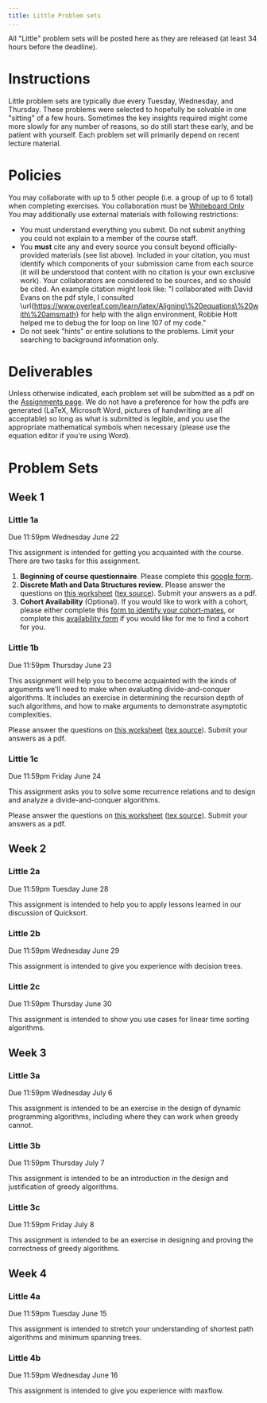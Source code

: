 ```yaml
---
title: Little Problem sets
...
```


All "Little" problem sets will be posted here as they are released (at least 34 hours before the deadline).

# Instructions

Little problem sets are typically due every Tuesday, Wednesday, and Thursday. These problems were selected to hopefully be solvable in one "sitting" of a few hours. Sometimes the key insights required might come more slowly for any number of reasons, so do still start these early, and be patient with yourself. Each problem set will primarily depend on recent lecture material.

# Policies

You may collaborate with up to 5 other people (i.e. a group of up to 6 total) when completing exercises. You collaboration must be [Whiteboard Only](/syllabus.html) You may additionally use external materials with following restrictions:

- You must understand everything you submit. Do not submit anything you could not explain to a member of the course staff.
- You **must** cite any and every source you consult beyond officially-provided materials (see list above). Included in your citation, you must identify which components of your submission came from each source (it will be understood that content with no citation is your own exclusive work). Your collaborators are considered to be sources, and so should be cited. An example citation might look like: "I collaborated with David Evans on the pdf style, I consulted \url{https://www.overleaf.com/learn/latex/Aligning\%20equations\%20with\%20amsmath} for help with the align environment, Robbie Hott helped me to debug the for loop on line 107 of my code."
- Do not seek "hints" or entire solutions to the problems. Limit your searching to background information only.

# Deliverables

Unless otherwise indicated, each problem set will be submitted as a pdf on the [Assignments page](https://www.kytos.cs.virginia.edu/cs4102). We do not have a preference for how the pdfs are generated (LaTeX, Microsoft Word, pictures of handwriting are all acceptable) so long as what is submitted is legible, and you use the appropriate mathematical symbols when necessary (please use the equation editor if you're using Word).

# Problem Sets

## Week 1

### Little 1a

Due 11:59pm Wednesday June 22

This assignment is intended for getting you acquainted with the course. There are two tasks for this assignment. 

1. **Beginning of course questionnaire**. Please complete this [google form](https://forms.gle/YYSTfNRNX3Tqsxm57).
1. **Discrete Math and Data Structures review**. Please answer the questions on [this worksheet](files/littles/little1a_blank.pdf) ([tex source](files/littles/little1a.zip)). Submit your answers as a pdf.
1. **Cohort Availability** (Optional). If you would like to work with a cohort, please either complete this [form to identify your cohort-mates](https://forms.gle/VKPxsYehrMNAM2TJ9), or complete this [availability form](https://forms.gle/PgxTL8jm28ToE9iG8) if you would like for me to find a cohort for you.


### Little 1b

Due 11:59pm Thursday June 23

This assignment will help you to become acquainted with the kinds of arguments we'll need to make when evaluating divide-and-conquer algorithms. It includes an exercise in determining the recursion depth of such algorithms, and how to make arguments to demonstrate asymptotic complexities.

 Please answer the questions on [this worksheet](files/littles/little1b_blank.pdf) ([tex source](files/littles/little1b.zip)). Submit your answers as a pdf.

### Little 1c

Due 11:59pm Friday June 24

This assignment asks you to solve some recurrence relations and to design and analyze a divide-and-conquer algorithms.

Please answer the questions on [this worksheet](files/littles/little1c_blank.pdf) ([tex source](files/littles/little1c.zip)). Submit your answers as a pdf.


## Week 2

### Little 2a

Due 11:59pm Tuesday June 28

This assignment is intended to help you to apply lessons learned in our discussion of Quicksort.



### Little 2b

Due 11:59pm Wednesday June 29

This assignment is intended to give you experience with decision trees.


### Little 2c

Due 11:59pm Thursday June 30

This assignment is intended to show you use cases for linear time sorting algorithms.



## Week 3

### Little 3a

Due 11:59pm Wednesday July 6

This assignment is intended to be an exercise in the design of dynamic programming algorithms, including where they can work when greedy cannot.



### Little 3b

Due 11:59pm Thursday July 7

This assignment is intended to be an introduction in the design and justification of greedy algorithms.


### Little 3c

Due 11:59pm Friday July 8

This assignment is intended to be an exercise in designing and proving the correctness of greedy algorithms.



## Week 4

### Little 4a

Due 11:59pm Tuesday June 15

This assignment is intended to stretch your understanding of shortest path algorithms and minimum spanning trees.


### Little 4b

Due 11:59pm Wednesday June 16

This assignment is intended to give you experience with maxflow.


